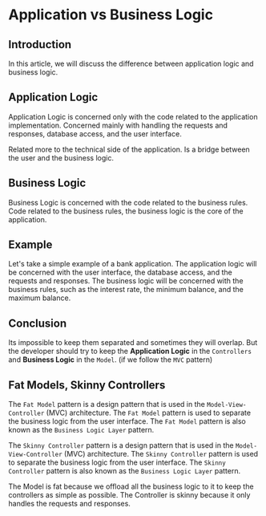 # Application vs Business Logic

## Introduction

In this article, we will discuss the difference between application logic and business logic.

## Application Logic

Application Logic is concerned only with the code related to the application implementation. Concerned mainly with handling the requests and responses, database access, and the user interface.

Related more to the technical side of the application. Is a bridge between the user and the business logic.

## Business Logic

Business Logic is concerned with the code related to the business rules. Code related to the business rules, the business logic is the core of the application.

## Example

Let's take a simple example of a bank application. The application logic will be concerned with the user interface, the database access, and the requests and responses. The business logic will be concerned with the business rules, such as the interest rate, the minimum balance, and the maximum balance.

## Conclusion

Its impossible to keep them separated and sometimes they will overlap.
But the developer should try to keep the **Application Logic** in the `Controllers` and **Business Logic** in the `Model`. (if we follow the `MVC` pattern)

## Fat Models, Skinny Controllers

The `Fat Model` pattern is a design pattern that is used in the `Model-View-Controller` (MVC) architecture. The `Fat Model` pattern is used to separate the business logic from the user interface. The `Fat Model` pattern is also known as the `Business Logic Layer` pattern.

The `Skinny Controller` pattern is a design pattern that is used in the `Model-View-Controller` (MVC) architecture. The `Skinny Controller` pattern is used to separate the business logic from the user interface. The `Skinny Controller` pattern is also known as the `Business Logic Layer` pattern.

The Model is fat because we offload all the business logic to it to keep the controllers as simple as possible. The Controller is skinny because it only handles the requests and responses.

